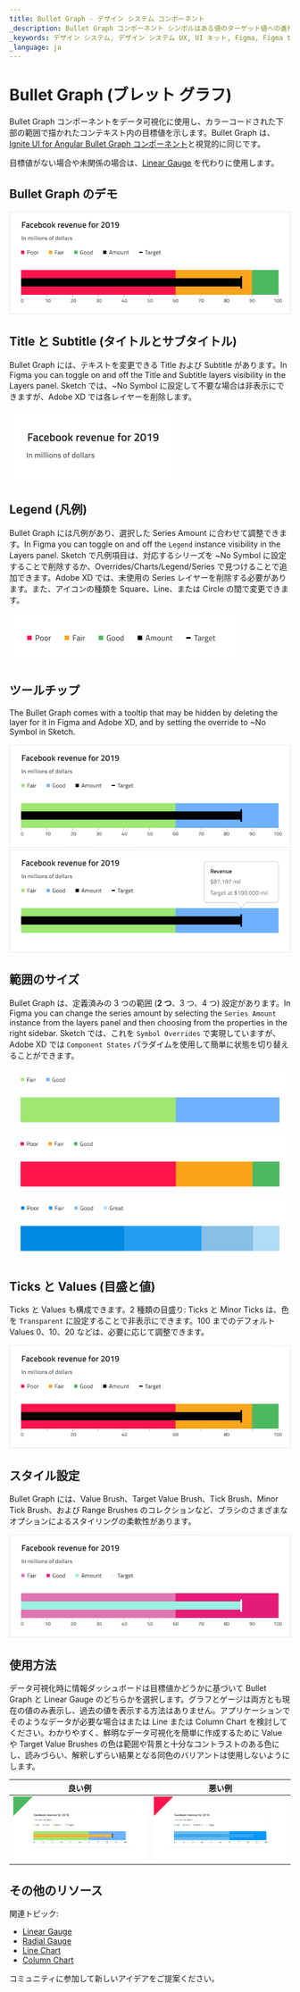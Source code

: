 ```yaml
---
title: Bullet Graph - デザイン システム コンポーネント
_description: Bullet Graph コンポーネント シンボルはある値のターゲット値への進行度を可視化します。
_keywords: デザイン システム, デザイン システム UX, UI キット, Figma, Figma to Angular, Figma からコードをエクスポート, Figma to HTML, Figma UI キット, Sketch, Ignite UI for Angular, Sketch to Angular, Angular, Angular デザイン システム, Sketch からコードをエクスポート, Angular 用のデザイン キット, Sketch HTML, Sketch to HTML, Sketch UI キット, Adobe XD, Adobe XD to Angular, Adobe XD からコードをエクスポート, Adobe XD to HTML, Adobe XD UI キット
_language: ja
---
```


# Bullet Graph (ブレット グラフ)

Bullet Graph コンポーネントをデータ可視化に使用し、カラーコードされた下部の範囲で描かれたコンテキスト内の目標値を示します。Bullet Graph は、[Ignite UI for Angular Bullet Graph コンポーネント](https://jp.infragistics.com/products/ignite-ui-angular/angular/components/bulletgraph.html)と視覚的に同じです。

目標値がない場合や未関係の場合は、[Linear Gauge](linear-gauge.md) を代わりに使用します。

## Bullet Graph のデモ

<img class="responsive-img" src="../images/bullet_graph_three_ranges_demo.png" srcset="../images/bullet_graph_three_ranges_demo@2x.png 2x" />

## Title と Subtitle (タイトルとサブタイトル)

Bullet Graph には、テキストを変更できる Title および Subtitle があります。In Figma you can toggle on and off the Title and Subtitle layers visibility in the Layers panel. Sketch では、~No Symbol に設定して不要な場合は非表示にできますが、Adobe XD では各レイヤーを削除します。

<img class="responsive-img" src="../images/bullet_graph_title.png" srcset="../images/bullet_graph_title@2x.png 2x" />

## Legend (凡例)

Bullet Graph には凡例があり、選択した Series Amount に合わせて調整できます。In Figma you can toggle on and off the `Legend` instance visibility in the Layers panel. Sketch で凡例項目は、対応するシリーズを ~No Symbol に設定することで削除するか、Overrides/Charts/Legend/Series で見つけることで追加できます。Adobe XD では、未使用の Series レイヤーを削除する必要があります。また、アイコンの種類を Square、Line、または Circle の間で変更できます。

<img class="responsive-img" src="../images/bullet_graph_legend.png" srcset="../images/bullet_graph_legend@2x.png 2x" />

## ツールチップ

The Bullet Graph comes with a tooltip that may be hidden by deleting the layer for it in Figma and Adobe XD, and by setting the override to ~No Symbol in Sketch.

<img class="responsive-img" src="../images/bullet_graph_tooltip-off.png" srcset="../images/bullet_graph_tooltip-off@2x.png 2x" />
<img class="responsive-img" src="../images/bullet_graph_tooltip-on.png" srcset="../images/bullet_graph_tooltip-on@2x.png 2x" />

## 範囲のサイズ

Bullet Graph は、定義済みの 3 つの範囲 (**2 つ**、3 つ、4 つ) 設定があります。In Figma you can change the series amount by selecting the `Series Amount` instance from the layers panel and then choosing from the properties in the right sidebar. Sketch では、これを `Symbol Overrides` で実現していますが、Adobe XD では `Component States` パラダイムを使用して簡単に状態を切り替えることができます。

<img class="responsive-img" src="../images/bullet_graph_two_ranges.png" srcset="../images/bullet_graph_two_ranges@2x.png 2x" />
<img class="responsive-img" src="../images/bullet_graph_three_ranges.png" srcset="../images/bullet_graph_three_ranges@2x.png 2x" />
<img class="responsive-img" src="../images/bullet_graph_four_ranges.png" srcset="../images/bullet_graph_four_ranges@2x.png 2x" />

## Ticks と Values (目盛と値)

Ticks と Values も構成できます。2 種類の目盛り: Ticks と Minor Ticks は、色を `Transparent` に設定することで非表示にできます。100 までのデフォルト Values 0、10、20 などは、必要に応じて調整できます。

<img class="responsive-img" src="../images/bullet_graph_values.png" srcset="../images/bullet_graph_values@2x.png 2x" />

## スタイル設定

Bullet Graph には、Value Brush、Target Value Brush、Tick Brush、Minor Tick Brush、および Range Brushes のコレクションなど、ブラシのさまざまなオプションによるスタイリングの柔軟性があります。

<img class="responsive-img" src="../images/bullet_graph_styling.png" srcset="../images/bullet_graph_styling@2x.png 2x" />

## 使用方法

データ可視化時に情報ダッシュボードは目標値かどうかに基づいて Bullet Graph と Linear Gauge のどちらかを選択します。グラフとゲージは両方とも現在の値のみ表示し、過去の値を表示する方法はありません。アプリケーションでそのようなデータが必要な場合はまたは Line または Column Chart を検討してください。わかりやすく、鮮明なデータ可視化を簡単に作成するために Value や Target Value Brushes の色は範囲や背景と十分なコントラストのある色にし、読みづらい、解釈しずらい結果となる同色のバリアントは使用しないようにします。

| 良い例                                                                                 | 悪い例                                                                                  |
| ---------------------------------------------------------------------------------- | -------------------------------------------------------------------------------------- |
| <img class="responsive-img" src="../images/bullet_graph_do.png" srcset="../images/bullet_graph_do@2x.png 2x" /> | <img class="responsive-img" src="../images/bullet_graph_dont.png" srcset="../images/bullet_graph_dont@2x.png 2x" /> |

## その他のリソース

関連トピック:

- [Linear Gauge](linear-gauge.md)
- [Radial Gauge](radial-gauge.md)
- [Line Chart](line-chart.md)
- [Column Chart](column-chart.md)
  <div class="divider--half"></div>

コミュニティに参加して新しいアイデアをご提案ください。
